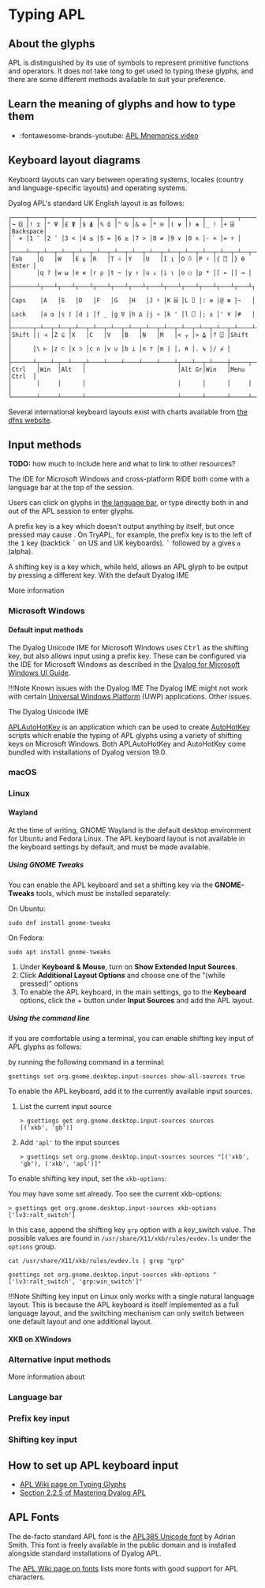 # Typing APL

## About the glyphs
APL is distinguished by its use of symbols to represent primitive functions and operators. It does not take long to get used to typing these glyphs, and there are some different methods available to suit your preference.

## Learn the meaning of glyphs and how to type them
- <span class="logo-youtube">:fontawesome-brands-youtube:</span> [APL Mnemonics video]()

## Keyboard layout diagrams
Keyboard layouts can vary between operating systems, locales (country and language-specific layouts) and operating systems.

Dyalog APL's standard UK English layout is as follows:

```
┌────┬────┬────┬────┬────┬────┬────┬────┬────┬────┬────┬────┬────┬─────────┐
│¬ ⌺ │! ⌶ │" ⍫ │£ ⍒ │$ ⍋ │% ⌽ │^ ⍉ │& ⊖ │* ⍟ │( ⍱ │) ⍲ │_ ! │+ ⌹ │Backspace│
│` ⋄ │1 ¨ │2 ¯ │3 < │4 ≤ │5 = │6 ≥ │7 > │8 ≠ │9 ∨ │0 ∧ │- × │= ÷ │         │
├────┴──┬─┴──┬─┴──┬─┴──┬─┴──┬─┴──┬─┴──┬─┴──┬─┴──┬─┴──┬─┴──┬─┴──┬─┴──┬──────┤
│Tab    │Q   │W   │E ⍷ │R   │T ⍨ │Y   │U   │I ⍸ │O ⍥ │P ⍣ │{ ⍞ │} ⍬ │Enter │
│       │q ? │w ⍵ │e ∊ │r ⍴ │t ~ │y ↑ │u ↓ │i ⍳ │o ○ │p * │[ ← │] → │      │
├───────┴┬───┴┬───┴┬───┴┬───┴┬───┴┬───┴┬───┴┬───┴┬───┴┬───┴┬───┴┬───┴┐     │
│Caps    │A   │S   │D   │F   │G   │H   │J ⍤ │K ⌸ │L ⌷ │: ≡ │@ ≢ │~   │     │
│Lock    │a ⍺ │s ⌈ │d ⌊ │f _ │g ∇ │h ∆ │j ∘ │k ' │l ⎕ │; ⍎ │' ⍕ │#   │     │
├──────┬─┴──┬─┴──┬─┴──┬─┴──┬─┴──┬─┴──┬─┴──┬─┴──┬─┴──┬─┴──┬─┴──┬─┴────┴─────┤
│Shift │| ⊣ │Z ⊆ │X   │C   │V   │B   │N   │M   │< ⍪ │> ⍙ │? ⍠ │Shift       │
│      │\ ⊢ │z ⊂ │x ⊃ │c ∩ │v ∪ │b ⊥ │n ⊤ │m | │, ⍝ │. ⍀ │/ ⌿ │            │
├──────┴┬───┴─┬──┴───┬┴────┴────┴────┴────┴────┴┬───┴──┬─┴────┼─────┬──────┤
│Ctrl   │Win  │Alt   │                          │Alt Gr│Win   │Menu │Ctrl  │
│       │     │      │                          │      │      │     │      │
└───────┴─────┴──────┴──────────────────────────┴──────┴──────┴─────┴──────┘
```

Several international keyboard layouts exist with charts available from [the dfns website](https://dfns.dyalog.com/n_keyboards.htm).

## Input methods
**TODO:** how much to include here and what to link to other resources?

The IDE for Microsoft Windows and cross-platform RIDE both come with a language bar at the top of the session.

Users can click on glyphs in [the language bar](), or type directly both in and out of the APL session to enter glyphs.

A prefix key is a key which doesn't output anything by itself, but once pressed may cause . On TryAPL, for example, the prefix key is to the left of the <kbd>1</kbd> key (backtick <kbd>\`</kbd> on US and UK keyboards). <kbd>\`</kbd> followed by <kbd>a</kbd> gives `⍺` (alpha).

A shifting key is a key which, while held, allows an APL glyph to be output by pressing a different key. With the default Dyalog IME

More information

### Microsoft Windows

#### Default input methods
The Dyalog Unicode IME for Microsoft Windows uses <kbd>Ctrl</kbd> as the shifting key, but also allows input using a prefix key. These can be configured via the IDE for Microsoft Windows as described in the [Dyalog for Microsoft Windows UI Guide]().

!!!Note Known issues with the Dyalog IME
	The Dyalog IME might not work with certain [Universal Windows Platform]() (UWP) applications. Other issues.

The Dyalog Unicode IME

[APLAutoHotKey]() is an application which can be used to create [AutoHotKey]() scripts which enable the typing of APL glyphs using a variety of shifting keys on Microsoft Windows. Both APLAutoHotKey and AutoHotKey come bundled with installations of Dyalog version 19.0.

### macOS

### Linux

#### Wayland
At the time of writing, GNOME Wayland is the default desktop environment for Ubuntu and Fedora Linux. The APL keyboard layout is not available in the keyboard settings by default, and must be made available.

##### Using GNOME Tweaks
You can enable the APL keyboard and set a shifting key via the **GNOME-Tweaks** tools, which must be installed separately:

On Ubuntu:
```
sudo dnf install gnome-tweaks
```

On Fedora:
```
sudo apt install gnome-tweaks
```

1. Under **Keyboard & Mouse**, turn on **Show Extended Input Sources**.
1. Click **Additional Layout Options** and choose one of the "(while pressed)" options 
1. To enable the APL keyboard, in the main settings, go to the **Keyboard** options, click the <btn>+</btn> button under **Input Sources** and add the APL layout.

##### Using the command line
If you are comfortable using a terminal, you can enable shifting key input of APL glyphs as follows:

 by running the following command in a terminal:

```
gsettings set org.gnome.desktop.input-sources show-all-sources true
```

To enable the APL keyboard, add it to the currently available input sources.

1. List the current input source
	```
	> gsettings get org.gnome.desktop.input-sources sources
	[('xkb', 'gb')]
	```
1. Add `'apl'` to the input sources
	```
	> gsettings set org.gnome.desktop.input-sources sources "[('xkb', 'gb'), ('xkb', 'apl')]"
	```

To enable shifting key input, set the `xkb-options`:

You may have some set already. Too see the current xkb-options:

```
> gsettings get org.gnome.desktop.input-sources xkb-options
['lv3:ralt_switch']
```
 
In this case, append the shifting key `grp` option with a *key*_switch value. The possible values are found in `/usr/share/X11/xkb/rules/evdev.ls` under the `options` group.

```
cat /usr/share/X11/xkb/rules/evdev.ls | grep "grp"
```

```
gsettings set org.gnome.desktop.input-sources xkb-options "['lv3:ralt_switch', 'grp:win_switch']"
```

!!!Note
	Shifting key input on Linux only works with a single natural language layout. This is because the APL keyboard is itself implemented as a full language layout, and the switching mechanism can only switch between one default layout and one additional layout.

#### XKB on XWindows

### Alternative input methods

More information about

### Language bar

### Prefix key input

### Shifting key input

## How to set up APL keyboard input
- [APL Wiki page on Typing Glyphs]()
- [Section 2.2.5 of Mastering Dyalog APL](https://mastering.dyalog.com/Getting-Started.html#typing-apl-glyphs)

## APL Fonts
The de-facto standard APL font is the [APL385 Unicode font](http://apl385.com/fonts/index.htm) by Adrian Smith. This font is freely available in the public domain and is installed alongside standard installations of Dyalog APL.

The [APL Wiki page on fonts](https://aplwiki.com/wiki/Fonts) lists more fonts with good support for APL characters.
